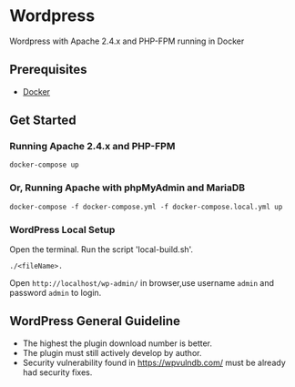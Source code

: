 # Wordpress

Wordpress with Apache 2.4.x and PHP-FPM running in Docker

## Prerequisites

* [Docker](https://www.docker.com/get-started)

## Get Started

### Running Apache 2.4.x and PHP-FPM

```cli
docker-compose up
```

### Or, Running Apache with phpMyAdmin and MariaDB

```cli
docker-compose -f docker-compose.yml -f docker-compose.local.yml up
```

### WordPress Local Setup

Open the terminal. Run the script 'local-build.sh'.

```cli
./<fileName>.
```

Open `http://localhost/wp-admin/` in browser,use username `admin` and password `admin` to login.

## WordPress General Guideline

* The highest the plugin download number is better.
* The plugin must still actively develop by author.
* Security vulnerability found in <https://wpvulndb.com/> must be already had security fixes.
